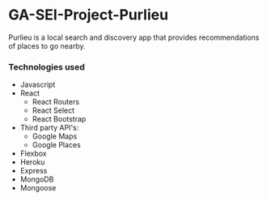 # GA-SEI-Project-Purlieu

Purlieu is a local search and discovery app that provides recommendations of places to go nearby. 

### Technologies used

* Javascript
* React
  - React Routers
  - React Select
  - React Bootstrap
* Third party API's:
  - Google Maps
  - Google Places
* Flexbox
* Heroku
* Express
* MongoDB
* Mongoose


